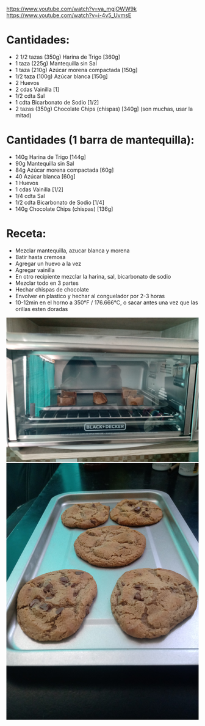 https://www.youtube.com/watch?v=va_mgjOWW9k
https://www.youtube.com/watch?v=i-4v5_UvmsE

# Cantidades:

- 2 1/2 tazas (350g) Harina de Trigo [360g]
- 1 taza (225g) Mantequilla sin Sal
- 1 taza (210g) Azúcar morena compactada [150g]
- 1/2 taza (100g) Azúcar blanca [150g]
- 2 Huevos
- 2 cdas Vainilla [1]
- 1/2 cdta Sal
- 1 cdta Bicarbonato de Sodio [1/2]
- 2 tazas (350g) Chocolate Chips (chispas) [340g] (son muchas, usar la mitad)

# Cantidades (1 barra de mantequilla):

- 140g Harina de Trigo [144g]
- 90g Mantequilla sin Sal 
- 84g Azúcar morena compactada [60g]
- 40 Azúcar blanca [60g]
- 1 Huevos
- 1 cdas Vainilla [1/2]
- 1/4 cdta Sal
- 1/2 cdta Bicarbonato de Sodio [1/4]
- 140g Chocolate Chips (chispas) [136g]

# Receta:

- Mezclar mantequilla, azucar blanca y morena
- Batir hasta cremosa
- Agregar un huevo a la vez
- Agregar vainilla
- En otro recipiente mezclar la harina, sal, bicarbonato de sodio
- Mezclar todo en 3 partes
- Hechar chispas de chocolate
- Envolver en plastico y hechar al conguelador por 2-3 horas
- 10-12min en el horno a 350°F / 176.666°C, o sacar antes una vez que las orillas esten doradas

![](IMG_20210516_140355319.jpg)
![](IMG_20210516_144043413.jpg)
